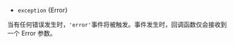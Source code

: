 <!-- YAML
added: v0.1.99
-->

* `exception` {Error}

当有任何错误发生时，`'error'`事件将被触发。事件发生时，回调函数仅会接收到一个 Error 参数。

